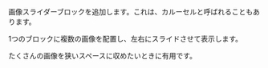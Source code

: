 画像スライダーブロックを追加します。これは、カルーセルと呼ばれることもあります。

1つのブロックに複数の画像を配置し、左右にスライドさせて表示します。

たくさんの画像を狭いスペースに収めたいときに有用です。
